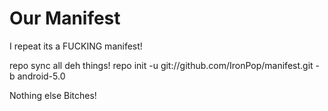 Our Manifest
===========

I repeat its a FUCKING manifest!

repo sync all deh things!
repo init -u git://github.com/IronPop/manifest.git -b android-5.0

Nothing else Bitches!
